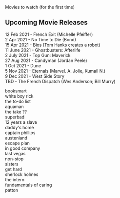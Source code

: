 Movies to watch (for the first time)

## Upcoming Movie Releases ##
12 Feb 2021 - French Exit  (Michelle Pfeiffer)   
2 Apr 2021 - No Time to Die (Bond)  
15 Apr 2021 - Bios (Tom Hanks creates a robot)    
11 June 2021 - Ghostbusters: Afterlife   
2 July 2021 - Top Gun: Maverick  
27 Aug 2021 - Candyman (Jordan Peele)  
1 Oct 2021 - Dune   
5 Nov 2021 - Eternals (Marvel. A. Jolie, Kumail N.)  
9 Dec 2021 - West Side Story  
TBD - The French Dispatch (Wes Anderson; Bill Murry)  


booksmart  
white boy rick  
the to-do list   
aquaman   
the take ??  
superbad   
12 years a slave  
daddy's home  
captain phillips  
austenland  
escape plan  
in good company  
last vegas  
non-stop  
sisters  
get hard  
sherlock holmes  
the intern  
fundamentals of caring  
patton  


